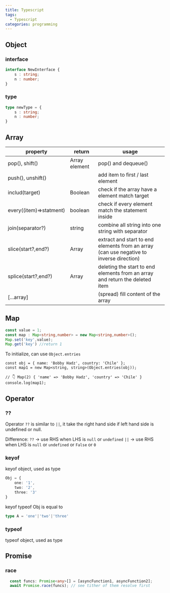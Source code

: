 ```yaml
---
title: Typescript
tags:
  - Typescript
categories: programming
---
```


## Object

### interface

``` Typescript
interface NewInterface {
    s : string;
    n : number;
}
```
### type
```Typescript
type newType = {
	s : string;
	n : number;
}
```

## Array
| **property**            | **return**    | **usage**                                                                                  |
| ----------------------- | ------------- | ------------------------------------------------------------------------------------------ |
| pop(), shift()          | Array element | pop() and dequeue()                                                                        |
| push(), unshift()       |               | add item to first / last element                                                           |
| includ(target)          | Boolean       | check if the array have a element match target                                             |
| every((item)=>statment) | boolean       | check if every element match the statement inside                                          |
| join(separator?)        | string        | combine all string into one string with separator                                          |
| slice(start?,end?)      | Array         | extract and start to end elements from an array<br>(can use negative to inverse direction) |
| splice(start?,end?)     | Array         | deleting the start to end elements from an array and return the deleted item               |
| \[...array\]            |               | (spread) fill content of the array                                                         |
## Map
```Typescript
const value = 1;
const map : Map<string,number> = new Map<string,number>();
Map.set('key',value);
Map.get('key') //return 1
```

To initialize, can use `Object.entries`
```
const obj = { name: 'Bobby Hadz', country: 'Chile' };
const map1 = new Map<string, string>(Object.entries(obj));

// 👇️ Map(2) { 'name' => 'Bobby Hadz', 'country' => 'Chile' }
console.log(map1);

```
## Operator

### ??

Operator `??` is similar to `||`,
it take the right hand side if left hand side is undefined or null.

Difference:
`??` → use RHS when LHS is `null` or `undefined`
`||` → use RHS when LHS is `null` or `undefined` or `False` or `0`

### keyof
keyof object, used as type
```Typescript
Obj = {
	one: '1',
	two: '2',
	three: '3'
}
```

keyof typeof Obj is equal to 
```Typescript
type A = 'one'|'two'|'three'
```
### typeof
typeof object, used as type

## Promise

### race
```Typescript
  const funcs: Promise<any>[] = [asyncFunction1, asyncFunction2];
  await Promise.race(funcs); // see tither of them resolve first
```